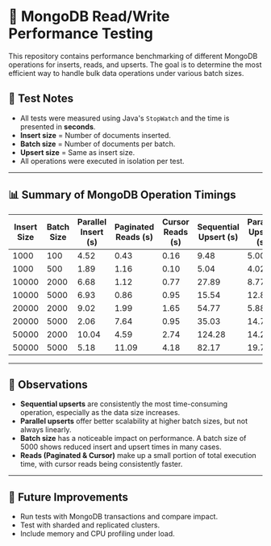 # 🧪 MongoDB Read/Write Performance Testing

This repository contains performance benchmarking of different MongoDB operations for inserts, reads, and upserts. The goal is to determine the most efficient way to handle bulk data operations under various batch sizes.

## 🧾 Test Notes

- All tests were measured using Java's `StopWatch` and the time is presented in **seconds**.
- **Insert size** = Number of documents inserted.
- **Batch size** = Number of documents per batch.
- **Upsert size** = Same as insert size.
- All operations were executed in isolation per test.

---

## 📊 Summary of MongoDB Operation Timings

| Insert Size | Batch Size | Parallel Insert (s) | Paginated Reads (s) | Cursor Reads (s) | Sequential Upsert (s) | Parallel Upsert (s) |
|-------------|------------|----------------------|----------------------|-------------------|------------------------|----------------------|
| 1000        | 100        | 4.52                 | 0.43                 | 0.16              | 9.48                   | 5.00                 |
| 1000        | 500        | 1.89                 | 1.16                 | 0.10              | 5.04                   | 4.02                 |
| 10000       | 2000       | 6.68                 | 1.12                 | 0.77              | 27.89                  | 8.77                 |
| 10000       | 5000       | 6.93                 | 0.86                 | 0.95              | 15.54                  | 12.84                |
| 20000       | 2000       | 9.02                 | 1.99                 | 1.65              | 54.77                  | 5.88                 |
| 20000       | 5000       | 2.06                 | 7.64                 | 0.95              | 35.03                  | 14.73                |
| 50000       | 2000       | 10.04                | 4.59                 | 2.74              | 124.28                 | 14.27                |
| 50000       | 5000       | 5.18                 | 11.09                | 4.18              | 82.17                  | 19.73                |

---

## 📌 Observations

- **Sequential upserts** are consistently the most time-consuming operation, especially as the data size increases.
- **Parallel upserts** offer better scalability at higher batch sizes, but not always linearly.
- **Batch size** has a noticeable impact on performance. A batch size of 5000 shows reduced insert and upsert times in many cases.
- **Reads (Paginated & Cursor)** make up a small portion of total execution time, with cursor reads being consistently faster.

---

## 🔧 Future Improvements

- Run tests with MongoDB transactions and compare impact.
- Test with sharded and replicated clusters.
- Include memory and CPU profiling under load.

